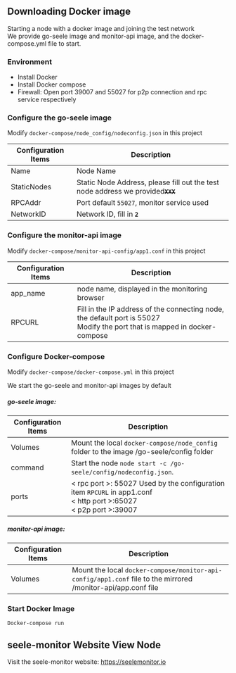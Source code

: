 ## Downloading Docker image

Starting a node with a docker image and joining the test network <br>
We provide go-seele image and monitor-api image, and the docker-compose.yml file to start.

### Environment
- Install Docker  
- Install Docker compose  
- Firewall: Open port 39007 and 55027 for p2p connection and rpc service respectively  
### Configure the go-seele image
Modify `docker-compose/node_config/nodeconfig.json` in this project

| Configuration Items | Description |
| ----------- | --------- |
| Name | Node Name |
StaticNodes | Static Node Address, please fill out the test node address we provided<s>**`XXX`**</s> |
| RPCAddr | Port default `55027`, monitor service used | 
| NetworkID | Network ID, fill in **`2`** |

### Configure the monitor-api image
Modify `docker-compose/monitor-api-config/app1.conf` in this project

| Configuration Items | Description |
| ----------- | --------- |
| app_name | node name, displayed in the monitoring browser |
| RPCURL | Fill in the IP address of the connecting node, the default port is 55027 <br> Modify the port that is mapped in docker-compose |

### Configure Docker-compose
Modify `docker-compose/docker-compose.yml` in this project

We start the go-seele and monitor-api images by default

##### go-seele image:

| Configuration Items | Description |
| ----------- | --------- |
Volumes | Mount the local `docker-compose/node_config` folder to the image /go-seele/config folder |
| command | Start the node `node start -c /go-seele/config/nodeconfig.json`. |
| ports | < rpc port >: 55027 Used by the configuration item `RPCURL` in app1.conf <br> < http port >:65027 <br> < p2p port >:39007|
##### monitor-api image:

| Configuration Items | Description |
| ----------- | --------- |
Volumes | Mount the local `docker-compose/monitor-api-config/app1.conf` file to the mirrored /monitor-api/app.conf file |

### Start Docker Image

```
Docker-compose run
```

## seele-monitor Website View Node
Visit the seele-monitor website: https://seelemonitor.io